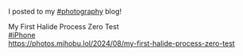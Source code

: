 I posted to my [\#<span>photography</span>](https://social.lol/tags/photography) blog!

My First Halide Process Zero Test  
[\#<span>iPhone</span>](https://social.lol/tags/iPhone)  
[<span class="invisible">https://</span><span class="ellipsis">photos.mihobu.lol/2024/08/my-f</span><span class="invisible">irst-halide-process-zero-test</span>](https://photos.mihobu.lol/2024/08/my-first-halide-process-zero-test)